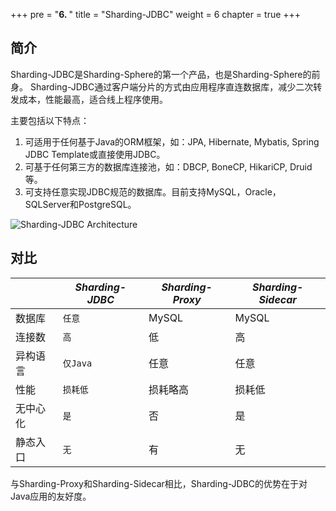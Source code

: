 +++
pre = "<b>6. </b>"
title = "Sharding-JDBC"
weight = 6
chapter = true
+++

## 简介

Sharding-JDBC是Sharding-Sphere的第一个产品，也是Sharding-Sphere的前身。
Sharding-JDBC通过客户端分片的方式由应用程序直连数据库，减少二次转发成本，性能最高，适合线上程序使用。

主要包括以下特点：

1. 可适用于任何基于Java的ORM框架，如：JPA, Hibernate, Mybatis, Spring JDBC Template或直接使用JDBC。
1. 可基于任何第三方的数据库连接池，如：DBCP, BoneCP, HikariCP, Druid等。
1. 可支持任意实现JDBC规范的数据库。目前支持MySQL，Oracle，SQLServer和PostgreSQL。

![Sharding-JDBC Architecture](http://ovfotjrsi.bkt.clouddn.com/jdbc_brief_cn.png)

## 对比

|         | *Sharding-JDBC* | *Sharding-Proxy* | *Sharding-Sidecar* |
| ------- | --------------- | ---------------- | ------------------ |
| 数据库   | `任意`          | MySQL            | MySQL               |
| 连接数   | `高`            | 低               | 高                  |
| 异构语言 | `仅Java`        | 任意              | 任意                |
| 性能     | `损耗低`        | 损耗略高          | 损耗低               |
| 无中心化 | `是`            | 否               | 是                   |
| 静态入口 | `无`            | 有               | 无                   |

与Sharding-Proxy和Sharding-Sidecar相比，Sharding-JDBC的优势在于对Java应用的友好度。

